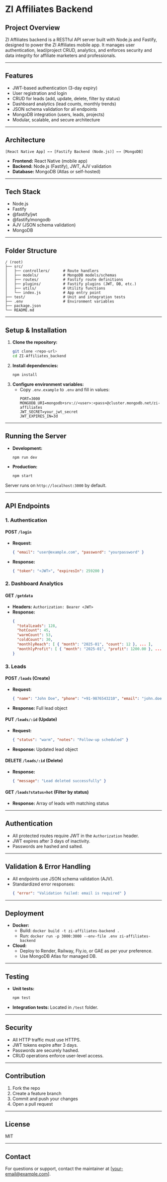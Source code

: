 # ZI Affiliates Backend

## Project Overview
ZI Affiliates backend is a RESTful API server built with Node.js and Fastify, designed to power the ZI Affiliates mobile app. It manages user authentication, lead/project CRUD, analytics, and enforces security and data integrity for affiliate marketers and professionals.

---

## Features
- JWT-based authentication (3-day expiry)
- User registration and login
- CRUD for leads (add, update, delete, filter by status)
- Dashboard analytics (lead counts, monthly trends)
- JSON schema validation for all endpoints
- MongoDB integration (users, leads, projects)
- Modular, scalable, and secure architecture

---

## Architecture
```
[React Native App] ←→ [Fastify Backend (Node.js)] ←→ [MongoDB]
```
- **Frontend:** React Native (mobile app)
- **Backend:** Node.js (Fastify), JWT, AJV validation
- **Database:** MongoDB (Atlas or self-hosted)

---

## Tech Stack
- Node.js
- Fastify
- @fastify/jwt
- @fastify/mongodb
- AJV (JSON schema validation)
- MongoDB

---

## Folder Structure
```
/ (root)
├── src/
│   ├── controllers/      # Route handlers
│   ├── models/           # MongoDB models/schemas
│   ├── routes/           # Fastify route definitions
│   ├── plugins/          # Fastify plugins (JWT, DB, etc.)
│   ├── utils/            # Utility functions
│   └── index.js          # App entry point
├── test/                 # Unit and integration tests
├── .env                  # Environment variables
├── package.json
└── README.md
```

---

## Setup & Installation
1. **Clone the repository:**
   ```bash
   git clone <repo-url>
   cd ZI-Affiliates_backend
   ```
2. **Install dependencies:**
   ```bash
   npm install
   ```
3. **Configure environment variables:**
   - Copy `.env.example` to `.env` and fill in values:
     ```env
     PORT=3000
     MONGODB_URI=mongodb+srv://<user>:<pass>@cluster.mongodb.net/zi-affiliates
     JWT_SECRET=your_jwt_secret
     JWT_EXPIRES_IN=3d
     ```

---

## Running the Server
- **Development:**
  ```bash
  npm run dev
  ```
- **Production:**
  ```bash
  npm start
  ```

Server runs on `http://localhost:3000` by default.

---

## API Endpoints

### 1. Authentication
#### POST `/login`
- **Request:**
  ```json
  { "email": "user@example.com", "password": "yourpassword" }
  ```
- **Response:**
  ```json
  { "token": "<JWT>", "expiresIn": 259200 }
  ```

### 2. Dashboard Analytics
#### GET `/getdata`
- **Headers:** `Authorization: Bearer <JWT>`
- **Response:**
  ```json
  {
    "totalLeads": 128,
    "hotCount": 45,
    "warmCount": 53,
    "coldCount": 30,
    "monthlyReach": [ { "month": "2025-01", "count": 12 }, ... ],
    "monthlyProfit": [ { "month": "2025-01", "profit": 1200.00 }, ... ]
  }
  ```

### 3. Leads
#### POST `/leads` (Create)
- **Request:**
  ```json
  { "name": "John Doe", "phone": "+91-9876543210", "email": "john.doe@example.com", "status": "hot", "notes": "Interested", "date": "2025-06-23" }
  ```
- **Response:** Full lead object

#### PUT `/leads/:id` (Update)
- **Request:**
  ```json
  { "status": "warm", "notes": "Follow-up scheduled" }
  ```
- **Response:** Updated lead object

#### DELETE `/leads/:id` (Delete)
- **Response:**
  ```json
  { "message": "Lead deleted successfully" }
  ```

#### GET `/leads?status=hot` (Filter by status)
- **Response:** Array of leads with matching status

---

## Authentication
- All protected routes require JWT in the `Authorization` header.
- JWT expires after 3 days of inactivity.
- Passwords are hashed and salted.

---

## Validation & Error Handling
- All endpoints use JSON schema validation (AJV).
- Standardized error responses:
  ```json
  { "error": "Validation failed: email is required" }
  ```

---

## Deployment
- **Docker:**
  - Build: `docker build -t zi-affiliates-backend .`
  - Run: `docker run -p 3000:3000 --env-file .env zi-affiliates-backend`
- **Cloud:**
  - Deploy to Render, Railway, Fly.io, or GAE as per your preference.
  - Use MongoDB Atlas for managed DB.

---

## Testing
- **Unit tests:**
  ```bash
  npm test
  ```
- **Integration tests:** Located in `/test` folder.

---

## Security
- All HTTP traffic must use HTTPS.
- JWT tokens expire after 3 days.
- Passwords are securely hashed.
- CRUD operations enforce user-level access.

---

## Contribution
1. Fork the repo
2. Create a feature branch
3. Commit and push your changes
4. Open a pull request

---

## License
MIT

---

## Contact
For questions or support, contact the maintainer at [your-email@example.com].